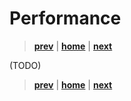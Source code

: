 # Performance

> **[prev]** | **[home]**  | **[next]**

(TODO)

> **[prev]** | **[home]**  | **[next]**

[prev]:./reliability.md
[home]:/README.md
[next]:./ops.md